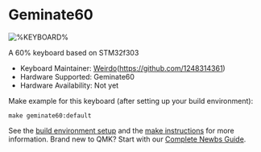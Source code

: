 # Geminate60

![%KEYBOARD%](https://www.hualigs.cn/image/600d9391f16d7.jpg)

A 60% keyboard based on STM32f303

* Keyboard Maintainer:  [Weirdo](https://weirdo-f.github.io)(https://github.com/1248314361)
* Hardware Supported: Geminate60
* Hardware Availability: Not yet

Make example for this keyboard (after setting up your build environment):

    make geminate60:default

See the [build environment setup](https://docs.qmk.fm/#/getting_started_build_tools) and the [make instructions](https://docs.qmk.fm/#/getting_started_make_guide) for more information. Brand new to QMK? Start with our [Complete Newbs Guide](https://docs.qmk.fm/#/newbs).

